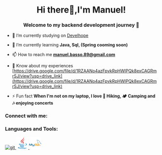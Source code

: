 <h1 align="center">Hi there👋,I'm Manuel!</h1>
<h3 align="center">Welcome to my backend development journey 🚀</h3>

- 🔭 I’m currently studying on [Develhope](https://www.develhope.co/en/)

- 🌱 I’m currently learning **Java, Sql, (Spring cooming soon)**

- 📫 How to reach me **manuel.basso.89@gmail.com**

- 📄 Know about my experiences [https://drive.google.com/file/d/1RZAANo4azFpvkRpHWlPQk8exCAGRmrSJ/view?usp=drive_link](https://drive.google.com/file/d/1RZAANo4azFpvkRpHWlPQk8exCAGRmrSJ/view?usp=drive_link)

- ⚡ Fun fact **When I'm not on my laptop, I love 🥾 Hiking, 🏕️ Camping and 🎶 enjoying concerts**

<h3 align="left">Connect with me:</h3>
<p align="left">
</p>

<h3 align="left">Languages and Tools:</h3>
<p align="left"> <a href="https://git-scm.com/" target="_blank" rel="noreferrer"> <img src="https://www.vectorlogo.zone/logos/git-scm/git-scm-icon.svg" alt="git" width="40" height="40"/> </a> <a href="https://www.java.com" target="_blank" rel="noreferrer"> <img src="https://raw.githubusercontent.com/devicons/devicon/master/icons/java/java-original.svg" alt="java" width="40" height="40"/> </a> <a href="https://www.mysql.com/" target="_blank" rel="noreferrer"> <img src="https://raw.githubusercontent.com/devicons/devicon/master/icons/mysql/mysql-original-wordmark.svg" alt="mysql" width="40" height="40"/> </a> </p>

